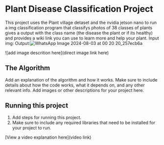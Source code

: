 # Plant Disease Classification Project

This project uses the Plant village detaset and the nvidia jetson nano to run a img classification program that classifys photos of 38 classes of plants gives a output with the class name (the disease the plant or if its healthy) and provides a wiki link you can use to learn more and help your plant.
Input img:
Output:![WhatsApp Image 2024-08-03 at 00 20 20_257ecb6a](https://github.com/user-attachments/assets/b83220a7-6c2b-4875-83ed-7a468df7eaa7)



![add image descrition here](direct image link here)

## The Algorithm

Add an explanation of the algorithm and how it works. Make sure to include details about how the code works, what it depends on, and any other relevant info. Add images or other descriptions for your project here. 

## Running this project

1. Add steps for running this project.
2. Make sure to include any required libraries that need to be installed for your project to run.

[View a video explanation here](video link)
